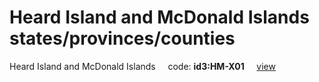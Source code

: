 # Heard Island and McDonald Islands states/provinces/counties
Heard Island and McDonald Islands&nbsp;&nbsp;&nbsp;&nbsp;&nbsp;code: **id3:HM-X01**&nbsp;&nbsp;&nbsp;&nbsp;&nbsp;[view](../../export/geojson/medium/id3/hm/x01.geojson)&nbsp;&nbsp;&nbsp;&nbsp;&nbsp;

